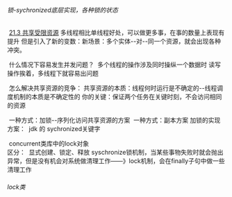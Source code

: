 ###### 锁-sychronized底层实现，各种锁的状态

​		[21.3 共享受限资源]()
​				多线程相比单线程好处，可以做更多事，在事的数量上表现有提升
​				但是引入了新的变数：新场景：多个实体--对--同一个资源，就会出现各种冲突。
​			

​				什么情况下容易发生并发问题？
​						多个线程的操作涉及同时操纵一个数据时
​						读写操作挨着，多线程下就容易出问题

​				怎么解决共享资源的竞争：
​						共享资源的本质：线程何时运行是不确定的--线程调度机制的本质是不确定性的
​						你的关键：保证两个任务在关键时刻，不会访问相同的资源

​						一种方式：加锁--序列化访问共享资源的方案
​						一种方式：副本方案
​								加锁的实现方案：
​										jdk 的 sychronized关键字

​										concurrent类库中的lock对象	
​										区分：
​												显式创建、锁定、释放
​												syschronize锁机制，当某些事物失败时就会抛出异常，但是没有机会对系统做清理工作——》lock机制，会在finally子句中做一些清理工作												









###### lock类

